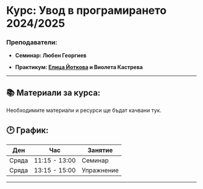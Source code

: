 # **Курс: Увод в програмирането 2024/2025** 

### Преподаватели:
- **Семинар: Любен Георгиев**

- **Практикум: [Елица Йоткова](https://github.com/ElitsaY) и Виолета Кастрева**


---

## 📚 **Материали за курса:**
Необходимите материали и ресурси ще бъдат качвани тук.



## 🕑 **График:**

| Ден      | Час         | Занятие             |
|----------|-------------|---------------------|
| Сряда    | 11:15 - 13:00| Семинар              |
| Сряда    | 13:15 - 15:00| Упражнение          |

---
